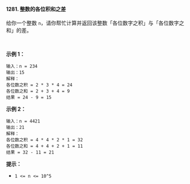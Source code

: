 #### 1281. 整数的各位积和之差

给你一个整数 `n`，请你帮忙计算并返回该整数「各位数字之积」与「各位数字之和」的差。

 

**示例 1：**

```
输入：n = 234
输出：15 
解释：
各位数之积 = 2 * 3 * 4 = 24 
各位数之和 = 2 + 3 + 4 = 9 
结果 = 24 - 9 = 15
```

**示例 2：**

```
输入：n = 4421
输出：21
解释： 
各位数之积 = 4 * 4 * 2 * 1 = 32 
各位数之和 = 4 + 4 + 2 + 1 = 11 
结果 = 32 - 11 = 21
```


**提示：**

- `1 <= n <= 10^5`
